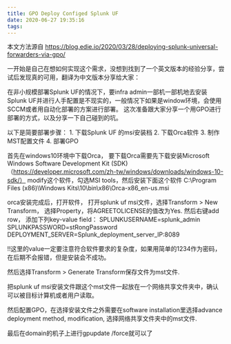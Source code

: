 ```yaml
---
title: GPO Deploy Configed Splunk UF
date: 2020-06-27 19:35:16
tags:
---
```


本文方法源自 https://blog.edie.io/2020/03/28/deploying-splunk-universal-forwarders-via-gpo/ 



一开始是自己在想如何实现这个需求，没想到找到了一个英文版本的经验分享，尝试后发现真的可用，翻译为中文版本分享给大家：

在非小规模部署Splunk UF的情况下，要infra admin一部机一部机地去安装Splunk UF并进行人手配置是不现实的，一般情况下如果是window环境，会使用SCCM或者用自动化部署的方案进行部署。
这次准备跟大家分享一个用GPO进行部署的方式，以及分享一下自己碰到的坑。

以下是简要部署步骤：
	1. 下载Splunk UF 的msi安装档
	2. 下载Orca软件
	3. 制作MST配置文件
	4. 部署GPO

首先在windows10环境中下载Orca， 要下载Orca需要先下载安装Microsoft Windows Software Development Kit (SDK) （https://developer.microsoft.com/zh-tw/windows/downloads/windows-10-sdk/）
modify这个软件，勾选MSI tools，然后安装下面这个软件
C:\Program Files (x86)\Windows Kits\10\bin\x86\Orca-x86_en-us.msi

orca安装完成后，打开软件， 打开splunk uf msi文件，选择Transform > New Transform， 选择Property，将AGREETOLICENSE的值改为Yes.
然后右键add row， 添加下列key-value field：
SPLUNKUSERNAME=splunk_admin
SPLUNKPASSWORD=stRongPassword
DEPLOYMENT_SERVER=Splunk_deployment_server_IP:8089

!!这里的value一定要注意符合软件要求的复杂度，如果用简单的1234作为密码，在后期不会报错，但是安装会不成功。

然后选择Transform > Generate Transform保存文件为mst文件.

把splunk uf msi安装文件跟这个mst文件一起放在一个网络共享文件夹中，确认可以被目标计算机或者用户读取。

然后配置GPO，在选择安装文件之外需要在software installation里选择advance deployment method, modification, 选择网络共享文件夹中的mst文件.

最后在domain的机子上进行gpupdate /force就可以了